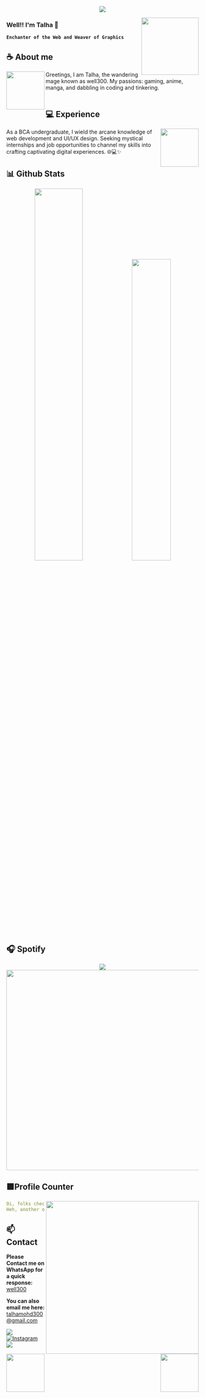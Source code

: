 <div align="center">
	
![](https://typograssy.deno.dev/api?text=ウェル300は秘密の宝です。!&l0=none&l1=69ff6e&l2=69ff6e&l3=69ff6e&l4=69ff6e&bg=none&frame=none&speed=100&comment=)

</div>
<a href="https://talha-300.vercel.app/">
  <img align="right" width="150" src="https://i.pinimg.com/originals/66/36/d3/6636d37ba22a391c6353b1436a81f656.gif">
</a>


### **Well!! I'm Talha 🔮**

**`Enchanter of the Web and Weaver of Graphics`** 

## **☕ About me**
<a href="https://github.com/well300"><img align="left" width="100" src="https://i.pinimg.com/originals/58/61/e5/5861e50201592def2f861e910120fff6.png"></a>
Greetings, I am Talha, the wandering mage known as well300. My passions: gaming, anime, manga, and dabbling in coding and tinkering.
<br><br>

## **💻 Experience**
<a href="https://github.com/well300">
<img align="right" width="100" src="https://i.giphy.com/media/LLsUNd14gwSkSLYTcR/giphy.webp"></a>
As a BCA undergraduate, I wield the arcane knowledge of web development and UI/UX design. Seeking mystical internships and job opportunities to channel my skills into crafting captivating digital experiences. 🌐💻✨


## **📊 Github Stats**
<p align="center">
  <img width="50%" src="https://github-readme-stats.vercel.app/api?username=well300&show_icons=true&count_private=true&theme=react-dark&hide_border=true&bg_color=0d1117" />
  <img width="45%" src="https://github-readme-stats.vercel.app/api/top-langs/?username=well300&show_icons=true&count_private=true&theme=react-dark&hide_border=true&bg_color=0d1117&layout=compact" />
</p>



## **🎧 Spotify**
<p align="center">
  <a href="https://spotify-github-profile.vercel.app/api/view?uid=z8vtap612j1ajql4wsyhl074i&redirect=true">
    <img src="https://spotify-github-profile.vercel.app/api/view?uid=z8vtap612j1ajql4wsyhl074i&cover_image=true&theme=default&show_offline=true&background_color=4e3f68&interchange=false&bar_color_cover=true">
  </a>
  <a href="https://open.spotify.com/user/z8vtap612j1ajql4wsyhl074i?si=6962aa5c8435476f">
    <img width="525" src="https://spotify-recently-played-readme.vercel.app/api?user=z8vtap612j1ajql4wsyhl074i">
  </a>
</p>


## **🟪Profile Counter**
<a href="https://www.instagram.com/ig_well300/"><img align="right" width=400 src="https://moe-counter.glitch.me/get/@well300?theme=rule34"></a>
<a href="https://github.com/well300"><img align="left" width="100" src="https://static.wikia.nocookie.net/pokemeow-community/images/f/fd/Darkrai_%28Shiny%29_-_Pokemon_-_Pokemeow.gif/revision/latest/thumbnail/width/360/height/360?cb=20201206134815"></a>

```yaml
Oi, folks checkin' out me profile, eh?
Heh, another one of ya caught by me charm, aye?
```
<!-- <br><br><br><br> -->
## **📫 Contact**
<a href="https://github.com/well300"><img align="right" width="100"
src="https://animesher.com/orig/1/135/1356/13560/animesher.com_evolution-manga-haunter-1356099.gif" /></a>
**Please Contact me on WhatsApp for a quick response:** [well300](https://api.whatsapp.com/send/?phone=917842346461&text=Hello%20Well300!%20%F0%9F%8D%B7&type=phone_number&app_absent=0)

**You can also email me here:** talhamohd300@gmail.com

<!--<a href="https://github.com/Meghna-DAS/github-profile-views-counter"><img src="https://komarev.com/ghpvc/?username=well300">-->
[![](https://img.shields.io/github/followers/well300?label=Followers&style=social&color=purple)](https://github.com/well300)
[![Instagram](https://img.shields.io/badge/Instagram-ig_well300-purple?logo=instagram&logoColor=white)](https://www.instagram.com/ig_well300/)
[![](https://img.shields.io/badge/Mail-D14836?logo=gmail&logoColor=white&color=purple)](mailto:talhamohd300@gmail.com)


